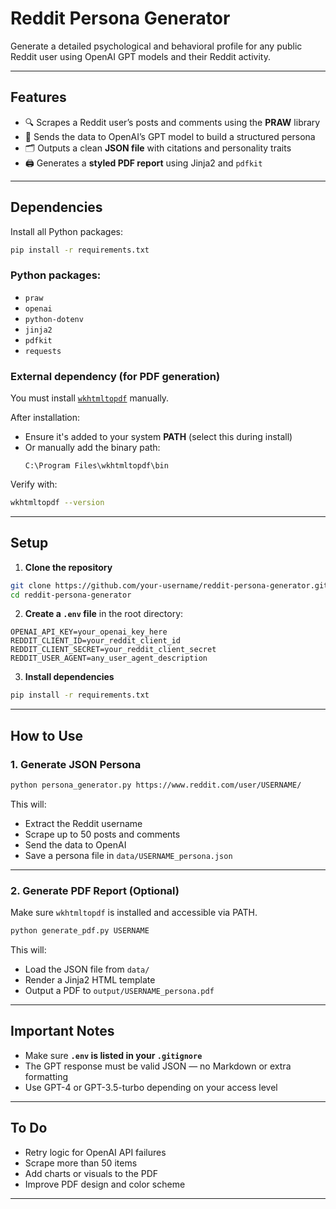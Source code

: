 # Reddit Persona Generator

Generate a detailed psychological and behavioral profile for any public Reddit user using OpenAI GPT models and their Reddit activity.

---

## Features

- 🔍 Scrapes a Reddit user’s posts and comments using the **PRAW** library  
- 🧠 Sends the data to OpenAI’s GPT model to build a structured persona  
- 🗂 Outputs a clean **JSON file** with citations and personality traits  
- 🖨️ Generates a **styled PDF report** using Jinja2 and `pdfkit`  

---

## Dependencies

Install all Python packages:

```bash
pip install -r requirements.txt
```

### Python packages:

- `praw`
- `openai`
- `python-dotenv`
- `jinja2`
- `pdfkit`
- `requests`

### External dependency (for PDF generation)

You must install [`wkhtmltopdf`](https://wkhtmltopdf.org/downloads.html) manually.

After installation:

- Ensure it's added to your system **PATH** (select this during install)
- Or manually add the binary path:
  ```
  C:\Program Files\wkhtmltopdf\bin
  ```

Verify with:

```bash
wkhtmltopdf --version
```

---

## Setup

1. **Clone the repository**

```bash
git clone https://github.com/your-username/reddit-persona-generator.git
cd reddit-persona-generator
```

2. **Create a `.env` file** in the root directory:

```
OPENAI_API_KEY=your_openai_key_here
REDDIT_CLIENT_ID=your_reddit_client_id
REDDIT_CLIENT_SECRET=your_reddit_client_secret
REDDIT_USER_AGENT=any_user_agent_description
```

3. **Install dependencies**

```bash
pip install -r requirements.txt
```

---

## How to Use

### 1. Generate JSON Persona

```bash
python persona_generator.py https://www.reddit.com/user/USERNAME/
```

This will:
- Extract the Reddit username
- Scrape up to 50 posts and comments
- Send the data to OpenAI
- Save a persona file in `data/USERNAME_persona.json`

---

### 2. Generate PDF Report (Optional)

Make sure `wkhtmltopdf` is installed and accessible via PATH.

```bash
python generate_pdf.py USERNAME
```

This will:
- Load the JSON file from `data/`
- Render a Jinja2 HTML template
- Output a PDF to `output/USERNAME_persona.pdf`

---

## Important Notes

- Make sure **`.env` is listed in your `.gitignore`**
- The GPT response must be valid JSON — no Markdown or extra formatting
- Use GPT-4 or GPT-3.5-turbo depending on your access level

---

## To Do

- Retry logic for OpenAI API failures  
- Scrape more than 50 items  
- Add charts or visuals to the PDF  
- Improve PDF design and color scheme  

---
